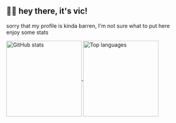 ## 👋🏻 hey there, it's vic!

sorry that my profile is kinda barren, I'm not sure what to put here  
enjoy some stats

<a href="https://github.com/anuraghazra/github-readme-stats">
  <img height=200 align="center" alt="GitHub stats" src="https://github-readme-stats.vercel.app/api?username=itsvic-dev&theme=dracula&show_icons=true">
</a>
<a href="https://itsvic.dev">
  <img height=200 align="center" alt="Top languages" src="https://github-readme-stats.vercel.app/api/top-langs/?username=itsvic-dev&layout=compact&theme=dracula&show_icons=true">
</a>
